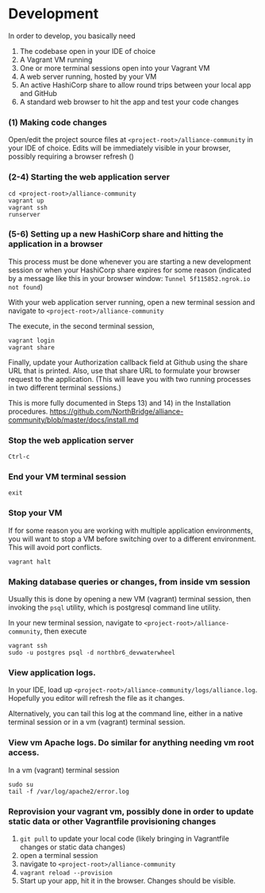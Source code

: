 # Development

In order to develop, you basically need 

1) The codebase open in your IDE of choice
2) A Vagrant VM running
3) One or more terminal sessions open into your Vagrant VM
4) A web server running, hosted by your VM
5) An active HashiCorp share to allow round trips between your local app and GitHub
6) A standard web browser to hit the app and test your code changes

### (1) Making code changes

Open/edit the project source files at `<project-root>/alliance-community` in your IDE of choice. Edits will be immediately visible in your browser, possibly requiring a browser refresh (<Ctrl-R>)

### (2-4) Starting the web application server

```
cd <project-root>/alliance-community
vagrant up
vagrant ssh
runserver
```

### (5-6) Setting up a new HashiCorp share and hitting the application in a browser

This process must be done whenever you are starting a new development session or when your HashiCorp share expires for some reason (indicated by a message like this in your browser window: `Tunnel 5f115852.ngrok.io not found`)

With your web application server running, open a new terminal session and navigate to `<project-root>/alliance-community`

The execute, in the second terminal session,

```
vagrant login
vagrant share
```

Finally, update your Authorization callback field at Github using the share URL that is printed. Also, use that share URL to formulate your browser request to the application. (This will leave you with two running processes in two different terminal sessions.)

This is more fully documented in Steps 13) and 14) in the Installation procedures. https://github.com/NorthBridge/alliance-community/blob/master/docs/install.md

### Stop the web application server

```
Ctrl-c
```
### End your VM terminal session

```
exit
```

### Stop your VM

If for some reason you are working with multiple application environments, you will want to stop a VM before switching over to a different environment. This will avoid port conflicts.

```
vagrant halt
```

### Making database queries or changes, from inside vm session

Usually this is done by opening a new VM (vagrant) terminal session, then invoking the `psql` utility, which is postgresql command line utility.

In your new terminal session, navigate to `<project-root>/alliance-community`, then execute

```
vagrant ssh
sudo -u postgres psql -d northbr6_devwaterwheel
```

### View application logs.

In your IDE, load up `<project-root>/alliance-community/logs/alliance.log`. Hopefully you editor will refresh the file as it changes.

Alternatively, you can tail this log at the command line, either in a native terminal session or in a vm (vagrant) terminal session.

### View vm Apache logs. Do similar for anything needing vm root access.

In a vm (vagrant) terminal session

```
sudo su
tail -f /var/log/apache2/error.log
``` 

### Reprovision your vagrant vm, possibly done in order to update static data or other Vagrantfile provisioning changes

1. `git pull` to update your local code (likely bringing in Vagrantfile changes or static data changes)
2. open a terminal session  
3. navigate to `<project-root>/alliance-community`  
4. `vagrant reload --provision`  
5. Start up your app, hit it in the browser. Changes should be visible.
